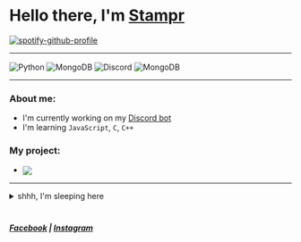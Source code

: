 # Hello there, I'm [Stampr][kofi]

[![spotify-github-profile](https://spotify-github-profile.vercel.app/api/view?uid=31tiagcwo72w5czxmq3fsz4cilam&cover_image=true&theme=natemoo-re&bar_color=53b14f&bar_color_cover=false)](https://spotify-github-profile.vercel.app/api/view?uid=31tiagcwo72w5czxmq3fsz4cilam&redirect=true)
___

<p align="left">
  <img align="center" src="https://img.shields.io/badge/Python-14354C?style=for-the-badge&logo=python&logoColor=white" alt="Python" />
  <img align="center" src="https://img.shields.io/badge/Heroku-6762A6?style=for-the-badge&logo=heroku&logoColor=white" alt="MongoDB" />
  <img align="center" src="https://img.shields.io/badge/Discord-7289da?style=for-the-badge&logo=discord&logoColor=white" alt="Discord" />
  <img align="center" src="https://img.shields.io/badge/MongoDB-4EA94B?style=for-the-badge&logo=mongodb&logoColor=white" alt="MongoDB" />
</p>

___

### About me:
- I'm currently working on my [Discord bot][topgg]
- I'm learning `JavaScript`, `C`, `C++`

### My project:
- [<img align="center" src="https://dcbadge.vercel.app/api/shield/873161591284191233?bot=true" />][tunes_source]

___

<details>
  <summary>shhh, I'm sleeping here</summary>

> ### Why you waked me up?

```python
class Me(BugArtist):
    def __init__(self) -> None:
        whlie True:
            # donothing while init me
            ...
```

<a href='https://ko-fi.com/thestampr' target='_blank'><img height='35' style='border:0px;height:40px;' src='https://az743702.vo.msecnd.net/cdn/kofi2.png?v=0' border='0' alt='Buy Me a Coffee at ko-fi.com' />

</details>

#
##### [**Facebook**][facebook] | [**Instagram**][instagram]

[kofi]: https://ko-fi.com/thestampr
[invite]: https://discord.com/oauth2/authorize?client_id=873161591284191233&scope=bot%20applications.commands&permissions=8
[topgg]: https://top.gg/user/4092814453324316672
[facebook]: https://www.facebook.com/thestampr/
[instagram]: https://www.instagram.com/__stampr/
[tunes_source]: https://github.com/thestampr/Tunes
